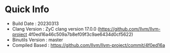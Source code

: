 # Quick Info
* Build Date : 20230313
* Clang Version : ZyC clang version 17.0.0 (https://github.com/llvm/llvm-project 4f0ed16a46c509a7b8ef09f3c9ae6434d0cf5622)
* Binutils Version : master
* Compiled Based : https://github.com/llvm/llvm-project/commit/4f0ed16a

